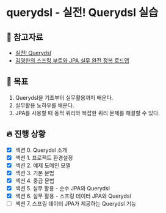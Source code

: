 # querydsl - 실전! Querydsl 실습

## 📘 참고자료

- [실전! Querydsl](https://www.inflearn.com/course/Querydsl-%EC%8B%A4%EC%A0%84)
- [김영한의 스프링 부트와 JPA 실무 완전 정복 로드맵](https://www.inflearn.com/roadmaps/149)

## 🧸 목표
1. Querydsl을 기초부터 실무활용까지 배운다.  
2. 실무활용 노하우를 배운다.  
3. JPA를 사용할 때 동적 쿼리와 복잡한 쿼리 문제를 해결할 수 있다.  

## 🔥 진행 상황
- [X] 섹션 0. Querydsl 소개
- [X] 섹션 1. 프로젝트 환경설정
- [X] 섹션 2. 예제 도메인 모델
- [X] 섹션 3. 기본 문법
- [X] 섹션 4. 중급 문법
- [X] 섹션 5. 실무 활용 - 순수 JPA와 Querydsl
- [X] 섹션 6. 실무 활용 - 스프링 데이터 JPA와 Querydsl
- [ ] 섹션 7. 스프링 데이터 JPA가 제공하는 Querydsl 기능
